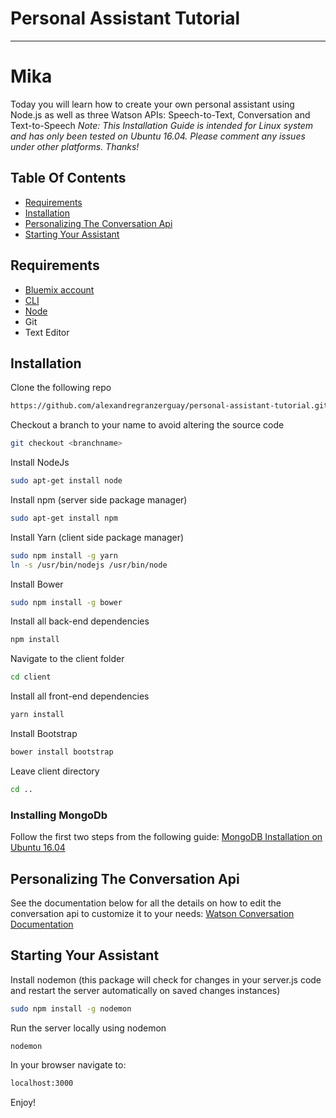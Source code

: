 # Personal Assistant Tutorial
---
# Mika
Today you will learn how to create your own personal assistant using Node.js as well as three Watson APIs: Speech-to-Text, Conversation and Text-to-Speech
*Note: This Installation Guide is intended for Linux system and has only been tested on Ubuntu 16.04. Please comment any issues under other platforms. Thanks!*
## Table Of Contents
+ [Requirements](#requirements)
+ [Installation](#installation)
+ [Personalizing The Conversation Api](#personalizing-the-conversation-api)
+ [Starting Your Assistant](#starting-your-assistant)
## Requirements
+ [Bluemix account](https://console.ng.bluemix.net/registration/)
+ [CLI](https://github.com/cloudfoundry/cli#downloads)
+ [Node](https://nodejs.org/en/)
+ Git
+ Text Editor
## Installation
Clone the following repo
```sh
https://github.com/alexandregranzerguay/personal-assistant-tutorial.git
```
Checkout a branch to your name to avoid altering the source code
```sh
git checkout <branchname>
```
Install NodeJs
```sh
sudo apt-get install node
```
Install npm (server side package manager)
```sh
sudo apt-get install npm
```
Install Yarn (client side package manager)
```sh
sudo npm install -g yarn
ln -s /usr/bin/nodejs /usr/bin/node
```
Install Bower
```sh
sudo npm install -g bower
```
Install all back-end dependencies
```sh
npm install
```
Navigate to the client folder
```sh
cd client
```
Install all front-end dependencies
```sh
yarn install
```
Install Bootstrap
```sh
bower install bootstrap
```
Leave client directory
```sh
cd ..
```
### Installing MongoDb
Follow the first two steps from the following guide:
[MongoDB Installation on Ubuntu 16.04](https://www.digitalocean.com/community/tutorials/how-to-install-mongodb-on-ubuntu-16-04)

## Personalizing The Conversation Api
See the documentation below for all the details on how to edit the conversation api to customize it to your needs:
[Watson Conversation Documentation](https://www.ibm.com/watson/developercloud/doc/conversation/configure-workspace.html)

## Starting Your Assistant
Install nodemon (this package will check for changes in your server.js code and restart the server automatically on saved changes instances)
```sh
sudo npm install -g nodemon
```
Run the server locally using nodemon
```sh
nodemon
```
In your browser navigate to:
```sh
localhost:3000
```
Enjoy!



